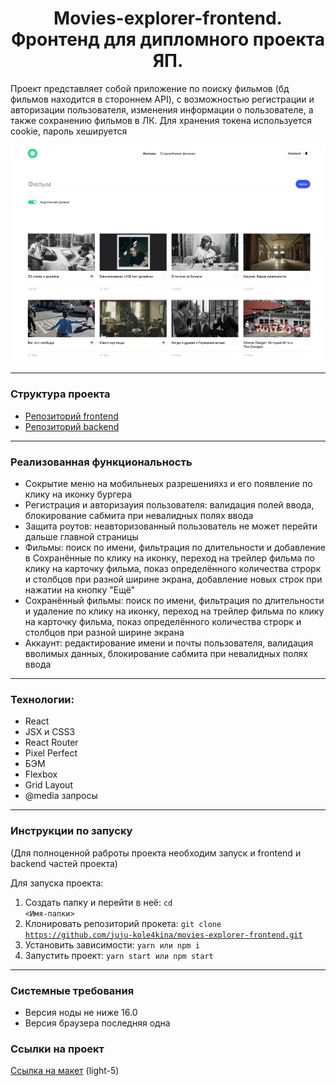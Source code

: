 <h1 align="center">Movies-explorer-frontend. Фронтенд для дипломного проекта ЯП.</h1>

Проект представляет собой приложение по поиску фильмов (бд фильмов находится в стороннем API), с возможностью регистрации и авторизации пользователя, изменения информации о пользователе, а также сохранению фильмов в ЛК. Для хранения токена используется cookie, пароль хешируется

<div align="center">
  <img src="https://github.com/juju-kole4kina/movies-explorer-frontend/blob/main/src/images/kecGmvhwNyk.jpg" alt="Preview" />
</div>

---

### Структура проекта
- [Репозиторий frontend](https://github.com/juju-kole4kina/movies-explorer-frontend)
- [Репозиторий backend](https://github.com/juju-kole4kina/movies-explorer-api)

---

### Реализованная функциональность
- Сокрытие меню на мобильнеых разрешенияхз и его появление по клику на иконку бургера
- Регистрация и авторизауия пользователя: валидация полей ввода, блокирование сабмита при невалидных полях ввода
- Защита роутов: неавторизованный пользователь не может перейти дальше главной страницы
- Фильмы: поиск по имени, фильтрация по длительности и добавление в Сохранённые по клику на иконку, переход на трейлер фильма по клику на карточку фильма, показ определённого количества строрк и столбцов при разной ширине экрана, добавление новых строк при нажатии на кнопку "Ещё"
- Сохранённый фильмы: поиск по имени, фильтрация по длительности и удаление по клику на иконку, переход на трейлер фильма по клику на карточку фильма, показ определённого количества строрк и столбцов при разной ширине экрана
- Аккаунт: редактирование имени и почты пользователя, валидация вволимых данных, блокирование сабмита при невалидных полях ввода

---

### Технологии:

- React
- JSX и CSS3
- React Router
- Pixel Perfect
- БЭМ
- Flexbox
- Grid Layout
- @media запросы

---

### Инструкции по запуску
(Для полноценной раброты проекта необходим запуск и frontend и backend частей проекта)

Для запуска проекта:
1. Создать папку и перейти в неё:
<code>cd <Имя-папки></code>
2. Клонировать репозиторий прокета:
   <code>git clone https://github.com/juju-kole4kina/movies-explorer-frontend.git</code>
3. Установить зависимости:
   <code>yarn или npm i</code>
4. Запустить проект:
   <code>yarn start или npm start</code>

---

### Системные требования
- Версия ноды не ниже 16.0
- Версия браузера последняя одна

### Ссылки на проект

[Ссылка на макет](https://disk.yandex.ru/d/Jy9Ul746Uy6Jpw) (light-5)
